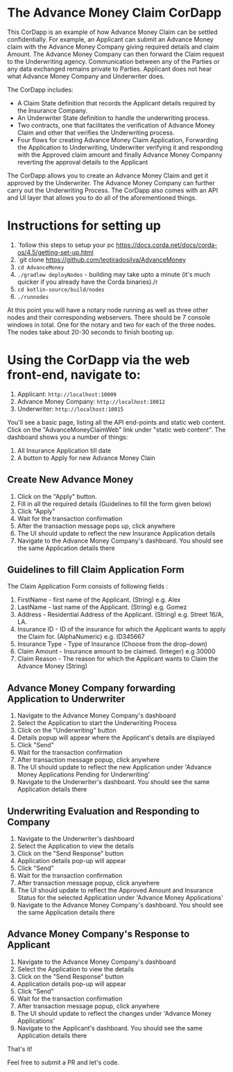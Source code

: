 # The Advance Money Claim CorDapp

This CorDapp is an example of how Advance Money Claim can be settled confidentially. For example, an Applicant can submit an Advance Money claim
with the Advance Money Company giving required details and claim Amount. The Advance Money Company can then forward the Claim request to the Underwriting agency.
Communication between any of the Parties or any data exchanged remains private to Parties. Applicant does not hear what Advance Money Company and Underwriter does.

The CorDapp includes:

* A Claim State definition that records the Applicant details required by the Insurance Company.
* An Underwriter State definition to handle the underwriting process.
* Two contracts, one that facilitates the verification of Advance Money Claim and other that verifies the Underwriting process.
* Four flows for creating Advance Money Claim Application, Forwarding the Application to Underwriting, Underwriter verifying it and responding with the Approved claim amount and finally Advance Money Companny reverting the approval details to the Applicant

The CorDapp allows you to create an Advance Money Claim and get it approved by the Underwriter. The Advance Money Company can further carry out the Underwriting Process.
The CorDapp also comes with an API and UI layer that allows you to do all of the aforementioned things.

# Instructions for setting up

1. `follow this steps to setup your pc https://docs.corda.net/docs/corda-os/4.5/getting-set-up.html 
2. `git clone https://github.com/leotiradosilva/AdvanceMoney
3. `cd AdvanceMoney`
4. `./gradlew deployNodes` - building may take upto a minute (it's much quicker if you already have the Corda binaries)./r
5. `cd kotlin-source/build/nodes`
6. `./runnodes`

At this point you will have a notary node running as well as three other nodes and their corresponding webservers. There should be 7 console windows in total. One for the notary and two for each of the three nodes. The nodes take about 20-30 seconds to finish booting up.

# Using the CorDapp via the web front-end, navigate to:

1. Applicant: `http://localhost:10009`
2. Advance Money Company: `http://localhost:10012`
3. Underwriter: `http://localhost:10015`

You'll see a basic page, listing all the API end-points and static web content. Click on the "AdvanceMoneyClaimWeb" link under
"static web content". The dashboard shows you a number of things:

1. All Insurance Application till date
2. A button to Apply for new Advance Money Clain


## Create New Advance Money

1. Click on the "Apply" button.
2. Fill in all the required details (Guidelines to fill the form given below)
3. Click "Apply"
4. Wait for the transaction confirmation
5. After the transaction message pops up, click anywhere
6. The UI should update to reflect the new Insurance Application details
7. Navigate to the Advance Money Company's dashboard. You should see the same Application details there

## Guidelines to fill Claim Application Form

The Claim Application Form consists of following fields : 

1. FirstName - first name of the Applicant. (String) e.g. Alex
2. LastName - last name of the Applicant. (String) e.g. Gomez
3. Address - Residential Address of the Applicant. (String) e.g. Street 16/A, LA. 
4. Insurance ID - ID of the insurance for which the Applicant wants to apply the Claim for. (AlphaNumeric) e.g. ID345667
5. Insurance Type - Type of Insurance (Choose from the drop-down)
6. Claim Amount - Insurance amount to be claimed. (Integer) e.g 30000
7. Claim Reason - The reason for which the Applicant wants to Claim the Advance Money (String)

## Advance Money Company forwarding Application to Underwriter

1. Navigate to the Advance Money Company's dashboard
2. Select the Application to start the Underwriting Process
3. Click on the "Underwriting" button
4. Details popup will appear where the Applicant's details are displayed
5. Click "Send"
6. Wait for the transaction confirmation
7. After transaction message popup, click anywhere
8. The UI should update to reflect the new Application under 'Advance Money Applications Pending for Underwriting'
9. Navigate to the Underwriter's dashboard. You should see the same Application details there

## Underwriting Evaluation and Responding to Company

1. Navigate to the Underwriter's dashboard
2. Select the Application to view the details
3. Click on the "Send Response" button
4. Application details pop-up will appear
5. Click "Send"
6. Wait for the transaction confirmation
7. After transaction message popup, click anywhere
8. The UI should update to reflect the Approved Amount and Insurance Status for the selected Application under 'Advance Money Applications'
9. Navigate to the Advance Money Company's dashboard. You should see the same Application details there

## Advance Money Company's Response to Applicant

1. Navigate to the Advance Money Company's dashboard
2. Select the Application to view the details
3. Click on the "Send Response" button
4. Application details pop-up will appear
5. Click "Send"
6. Wait for the transaction confirmation
7. After transaction message popup, click anywhere
8. The UI should update to reflect the changes under 'Advance Money Applications'
9. Navigate to the Applicant's dashboard. You should see the same Application details there

That's it!

Feel free to submit a PR and let's code.
